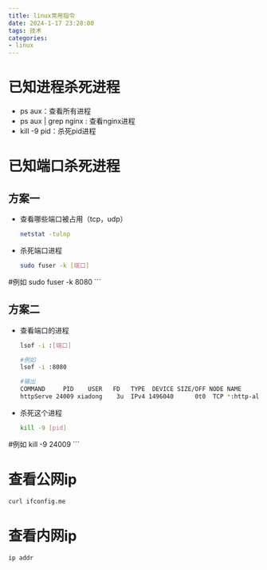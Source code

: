 ```yaml
---
title: linux常用指令
date: 2024-1-17 23:28:00
tags: 技术
categories: 
- linux
---
```








# 已知进程杀死进程

- ps aux：查看所有进程
- ps aux | grep nginx : 查看nginx进程
- kill -9 pid：杀死pid进程







# 已知端口杀死进程



## 方案一

- 查看哪些端口被占用（tcp，udp）

	```bash
	netstat -tulnp
	```

- 杀死端口进程

	```bash
	sudo fuser -k [端口]

#例如
	sudo fuser -k 8080
	```
	
	



## 方案二

- 查看端口的进程

  ```bash
  lsof -i :[端口]
  
  #例如
  lsof -i :8080
  
  #输出
  COMMAND     PID    USER   FD   TYPE  DEVICE SIZE/OFF NODE NAME
  httpServe 24009 xiadong    3u  IPv4 1496040      0t0  TCP *:http-alt (LISTEN)
  ```

- 杀死这个进程

	```bash
	kill -9 [pid]

#例如
	kill -9 24009
	```



# 查看公网ip

```bash
curl ifconfig.me
```



# 查看内网ip

```bash
ip addr
```




